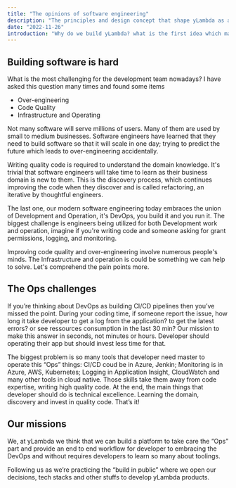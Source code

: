 ```yaml
---
title: "The opinions of software engineering"
description: "The principles and design concept that shape yLambda as a platform engineering"
date: "2022-11-26"
introduction: "Why do we build yLambda? what is the first idea which makes our decisions?"
---
```


## Building software is hard
What is the most challenging for the development team nowadays? I have asked this question many times and found some items  
* Over-engineering
* Code Quality
* Infrastructure and Operating

Not many software will serve millions of users. Many of them are used by small to medium businesses. Software engineers have learned that they need to build software so that it will scale in one day; trying to predict the future which leads to over-engineering accidentally.

Writing quality code is required to understand the domain knowledge. It's trivial that software engineers will take time to learn as their business domain is new to them. This is the discovery process, which continues improving the code when they discover and is called refactoring, an iterative by thoughtful engineers.

The last one, our modern software engineering today embraces the union of Development and Operation, it's DevOps, you build it and you run it. The biggest challenge is engineers being utilized for both Development work and operation, imagine if you're writing code and someone asking for grant permissions, logging, and monitoring.

Improving code quality and over-engineering involve numerous people's minds. The Infrastructure and operation is could be something we can help to solve. Let's comprehend the pain points more.

## The Ops challenges
If you’re thinking about DevOps as building CI/CD pipelines then you’ve missed the point. During your coding time, if someone report the issue, how long it take developer to get a log from the application? to get the latest errors? or see ressources consumption in the last 30 min?
Our mission to make this answer in seconds, not minutes or hours. Developer should operating their app but should invest less time for that.

The biggest problem is so many tools that developer need master to operate this “Ops” things: CI/CD coud be in Azure, Jenkin; Monitoring is in Azure, AWS, Kubernetes; Logging in Application Insight, CloudWatch and many other tools in cloud native. 
Those skills take them away from code expertise, writing high quality code. At the end, the main things that developer should do is technical excellence. Learning the domain, discovery and invest in quality code. That’s it!

## Our missions
We, at yLambda we think that we can build a platform to take care the “Ops” part and provide an end to end workflow for developer to embracing the DevOps and without requires developers to learn so many about toolings.

Following us as we’re practicing the “build in public” where we open our decisions, tech stacks and other stuffs to develop yLambda products.

